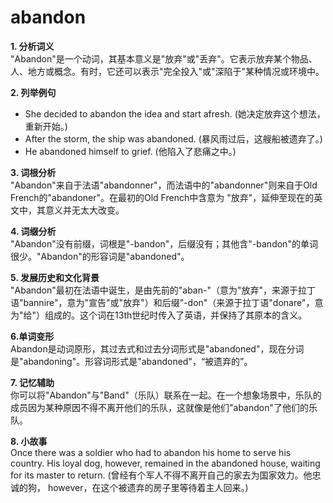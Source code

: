 # abandon

**1\. 分析词义**  
"Abandon"是一个动词，其基本意义是"放弃"或"丢弃"。它表示放弃某个物品、人、地方或概念。有时，它还可以表示"完全投入"或"深陷于"某种情况或环境中。

  

**2\. 列举例句**

  

*   She decided to abandon the idea and start afresh. (她决定放弃这个想法，重新开始。)
*   After the storm, the ship was abandoned. (暴风雨过后，这艘船被遗弃了。)
*   He abandoned himself to grief. (他陷入了悲痛之中。)

  

**3\. 词根分析**  
"Abandon"来自于法语"abandonner"，而法语中的"abandonner"则来自于Old French的"abandoner"。在最初的Old French中含意为 "放弃"，延伸至现在的英文中，其意义并无太大改变。

  

**4\. 词缀分析**  
"Abandon"没有前缀，词根是"-bandon"，后缀没有；其他含"-bandon"的单词很少。"Abandon"的形容词是"abandoned"。

  

**5\. 发展历史和文化背景**  
"Abandon"最初在法语中诞生，是由先前的"aban-"（意为"放弃"，来源于拉丁语"bannire"，意为"宣告"或"放弃"）和后缀"-don"（来源于拉丁语"donare"，意为"给"）组成的。这个词在13th世纪时传入了英语，并保持了其原本的含义。

  

**6.单词变形**  
Abandon是动词原形，其过去式和过去分词形式是"abandoned"，现在分词是"abandoning"。形容词形式是"abandoned"，“被遗弃的”。

  

**7\. 记忆辅助**  
你可以将"Abandon"与"Band"（乐队）联系在一起。在一个想象场景中，乐队的成员因为某种原因不得不离开他们的乐队，这就像是他们"abandon"了他们的乐队。

  

**8\. 小故事**  
Once there was a soldier who had to abandon his home to serve his country. His loyal dog, however, remained in the abandoned house, waiting for its master to return. (曾经有个军人不得不离开自己的家去为国家效力。他忠诚的狗， however，在这个被遗弃的房子里等待着主人回来。)
